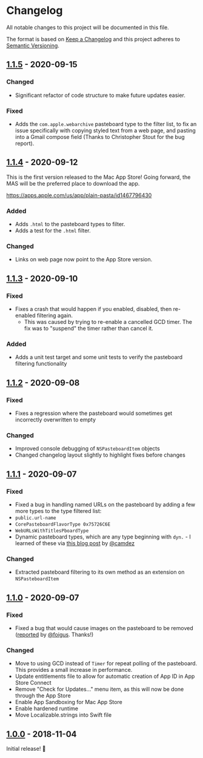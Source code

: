 # Changelog

All notable changes to this project will be documented in this file.

The format is based on [Keep a Changelog](http://keepachangelog.com/en/1.0.0/) and this project adheres to [Semantic Versioning](http://semver.org/spec/v2.0.0.html).

## [1.1.5] - 2020-09-15

### Changed

- Significant refactor of code structure to make future updates easier.

### Fixed

- Adds the `com.apple.webarchive` pasteboard type to the filter list, to fix an issue specifically with copying styled text from a web page, and pasting into a Gmail compose field (Thanks to Christopher Stout for the bug report).

## [1.1.4] - 2020-09-12

This is the first version released to the Mac App Store! Going forward, the MAS will be the preferred place to download the app.

https://apps.apple.com/us/app/plain-pasta/id1467796430

### Added

- Adds `.html` to the pasteboard types to filter.
- Adds a test for the `.html` filter.

### Changed

- Links on web page now point to the App Store version.

## [1.1.3] - 2020-09-10

### Fixed

- Fixes a crash that would happen if you enabled, disabled, then re-enabled filtering again.
	- This was caused by trying to re-enable a cancelled GCD timer. The fix was to "suspend" the timer rather than cancel it.

### Added

- Adds a unit test target and some unit tests to verify the pasteboard filtering functionality

## [1.1.2] - 2020-09-08

### Fixed

- Fixes a regression where the pasteboard would sometimes get incorrectly overwritten to empty

### Changed

- Improved console debugging of `NSPasteboardItem` objects
- Changed changelog layout slightly to highlight fixes before changes

## [1.1.1] - 2020-09-07

### Fixed

- Fixed a bug in handling named URLs on the pasteboard by adding a few more types to the type filtered list:
- `public.url-name`
- `CorePasteboardFlavorType 0x75726C6E`
- `WebURLsWithTitlesPboardType`
- Dynamic pasteboard types, which are any type beginning with `dyn.` - I learned of these via [this blog post](https://camdez.com/blog/2010/07/21/nspasteboard-and-dynamic-utis/) by [@camdez](https://github.com/camdez)

### Changed

- Extracted pasteboard filtering to its own method as an extension on `NSPasteboardItem`

## [1.1.0] - 2020-09-07

### Fixed

- Fixed a bug that would cause images on the pasteboard to be removed ([reported](https://github.com/hisaac/PlainPasta/issues/3) by [@foigus](https://github.com/foigus). Thanks!)

### Changed

- Move to using GCD instead of `Timer` for repeat polling of the pasteboard. This provides a small increase in performance.
- Update entitlements file to allow for automatic creation of App ID in App Store Connect
- Remove "Check for Updates…" menu item, as this will now be done through the App Store
- Enable App Sandboxing for Mac App Store
- Enable hardened runtime
- Move Localizable.strings into Swift file

## [1.0.0] - 2018-11-04

Initial release! 🎉

[Unreleased]: https://github.com/hisaac/PlainPasta/compare/master...development
[1.0.0]: https://github.com/hisaac/PlainPasta/compare/3f3479bf1b417790735aa6cfb8850eb73fe74a07...1.0.0
[1.1.0]: https://github.com/hisaac/PlainPasta/compare/1.0.0...1.1.0
[1.1.1]: https://github.com/hisaac/PlainPasta/compare/1.1.0...1.1.1
[1.1.2]: https://github.com/hisaac/PlainPasta/compare/1.1.1...1.1.2
[1.1.3]: https://github.com/hisaac/PlainPasta/compare/1.1.2...1.1.3
[1.1.4]: https://github.com/hisaac/PlainPasta/compare/1.1.3...1.1.4
[1.1.5]: https://github.com/hisaac/PlainPasta/compare/1.1.4...1.1.5
